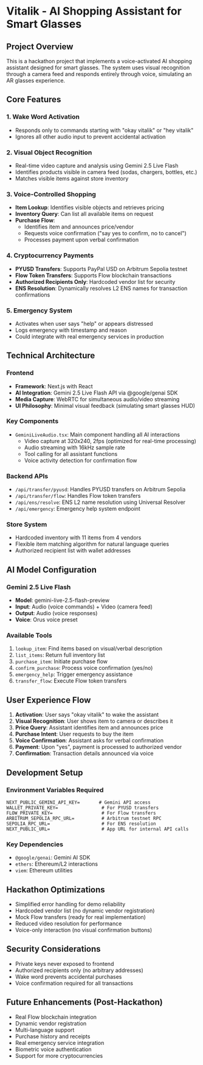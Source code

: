# Vitalik - AI Shopping Assistant for Smart Glasses

## Project Overview
This is a hackathon project that implements a voice-activated AI shopping assistant designed for smart glasses. The system uses visual recognition through a camera feed and responds entirely through voice, simulating an AR glasses experience.

## Core Features

### 1. Wake Word Activation
- Responds only to commands starting with "okay vitalik" or "hey vitalik"
- Ignores all other audio input to prevent accidental activation

### 2. Visual Object Recognition
- Real-time video capture and analysis using Gemini 2.5 Live Flash
- Identifies products visible in camera feed (sodas, chargers, bottles, etc.)
- Matches visible items against store inventory

### 3. Voice-Controlled Shopping
- **Item Lookup**: Identifies visible objects and retrieves pricing
- **Inventory Query**: Can list all available items on request
- **Purchase Flow**: 
  - Identifies item and announces price/vendor
  - Requests voice confirmation ("say yes to confirm, no to cancel")
  - Processes payment upon verbal confirmation

### 4. Cryptocurrency Payments
- **PYUSD Transfers**: Supports PayPal USD on Arbitrum Sepolia testnet
- **Flow Token Transfers**: Supports Flow blockchain transactions
- **Authorized Recipients Only**: Hardcoded vendor list for security
- **ENS Resolution**: Dynamically resolves L2 ENS names for transaction confirmations

### 5. Emergency System
- Activates when user says "help" or appears distressed
- Logs emergency with timestamp and reason
- Could integrate with real emergency services in production

## Technical Architecture

### Frontend
- **Framework**: Next.js with React
- **AI Integration**: Gemini 2.5 Live Flash API via @google/genai SDK
- **Media Capture**: WebRTC for simultaneous audio/video streaming
- **UI Philosophy**: Minimal visual feedback (simulating smart glasses HUD)

### Key Components
- `GeminiLiveAudio.tsx`: Main component handling all AI interactions
  - Video capture at 320x240, 2fps (optimized for real-time processing)
  - Audio streaming with 16kHz sample rate
  - Tool calling for all assistant functions
  - Voice activity detection for confirmation flow

### Backend APIs
- `/api/transfer/pyusd`: Handles PYUSD transfers on Arbitrum Sepolia
- `/api/transfer/flow`: Handles Flow token transfers
- `/api/ens/resolve`: ENS L2 name resolution using Universal Resolver
- `/api/emergency`: Emergency help system endpoint

### Store System
- Hardcoded inventory with 11 items from 4 vendors
- Flexible item matching algorithm for natural language queries
- Authorized recipient list with wallet addresses

## AI Model Configuration

### Gemini 2.5 Live Flash
- **Model**: gemini-live-2.5-flash-preview
- **Input**: Audio (voice commands) + Video (camera feed)
- **Output**: Audio (voice responses)
- **Voice**: Orus voice preset

### Available Tools
1. `lookup_item`: Find items based on visual/verbal description
2. `list_items`: Return full inventory list
3. `purchase_item`: Initiate purchase flow
4. `confirm_purchase`: Process voice confirmation (yes/no)
5. `emergency_help`: Trigger emergency assistance
6. `transfer_flow`: Execute Flow token transfers

## User Experience Flow

1. **Activation**: User says "okay vitalik" to wake the assistant
2. **Visual Recognition**: User shows item to camera or describes it
3. **Price Query**: Assistant identifies item and announces price
4. **Purchase Intent**: User requests to buy the item
5. **Voice Confirmation**: Assistant asks for verbal confirmation
6. **Payment**: Upon "yes", payment is processed to authorized vendor
7. **Confirmation**: Transaction details announced via voice

## Development Setup

### Environment Variables Required
```
NEXT_PUBLIC_GEMINI_API_KEY=       # Gemini API access
WALLET_PRIVATE_KEY=                # For PYUSD transfers
FLOW_PRIVATE_KEY=                  # For Flow transfers
ARBITRUM_SEPOLIA_RPC_URL=          # Arbitrum testnet RPC
SEPOLIA_RPC_URL=                   # For ENS resolution
NEXT_PUBLIC_URL=                   # App URL for internal API calls
```

### Key Dependencies
- `@google/genai`: Gemini AI SDK
- `ethers`: Ethereum/L2 interactions
- `viem`: Ethereum utilities

## Hackathon Optimizations
- Simplified error handling for demo reliability
- Hardcoded vendor list (no dynamic vendor registration)
- Mock Flow transfers (ready for real implementation)
- Reduced video resolution for performance
- Voice-only interaction (no visual confirmation buttons)

## Security Considerations
- Private keys never exposed to frontend
- Authorized recipients only (no arbitrary addresses)
- Wake word prevents accidental purchases
- Voice confirmation required for all transactions

## Future Enhancements (Post-Hackathon)
- Real Flow blockchain integration
- Dynamic vendor registration
- Multi-language support
- Purchase history and receipts
- Real emergency service integration
- Biometric voice authentication
- Support for more cryptocurrencies